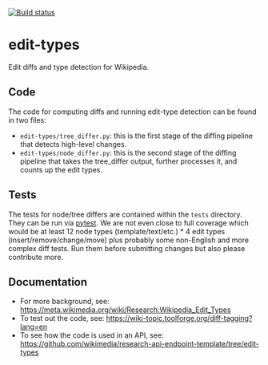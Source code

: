 [![Build status](https://github.com/geohci/edit-types/actions/workflows/test-app.yml/badge.svg?branch=main)](https://github.com/Amamgbu/edit-types/actions/workflows/test-app.yml)

# edit-types
Edit diffs and type detection for Wikipedia.

## Code
The code for computing diffs and running edit-type detection can be found in two files:
* `edit-types/tree_differ.py`: this is the first stage of the diffing pipeline that detects high-level changes.
* `edit-types/node_differ.py`: this is the second stage of the diffing pipeline that takes the tree_differ output, further processes it, and counts up the edit types.

## Tests
The tests for node/tree differs are contained within the `tests` directory.
They can be run via [pytest](https://docs.pytest.org/en/6.2.x/#).
We are not even close to full coverage which would be at least 12 node types (template/text/etc.) * 4 edit types (insert/remove/change/move) plus probably some non-English and more complex diff tests.
Run them before submitting changes but also please contribute more.

## Documentation
* For more background, see: https://meta.wikimedia.org/wiki/Research:Wikipedia_Edit_Types
* To test out the code, see: https://wiki-topic.toolforge.org/diff-tagging?lang=en
* To see how the code is used in an API, see: https://github.com/wikimedia/research-api-endpoint-template/tree/edit-types

